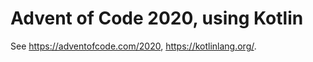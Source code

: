 # Advent of Code 2020, using Kotlin

See <https://adventofcode.com/2020>, <https://kotlinlang.org/>.
